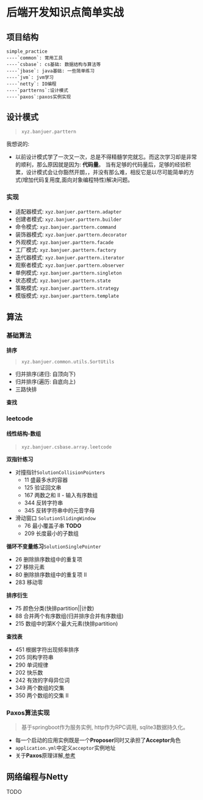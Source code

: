 # 后端开发知识点简单实战
## 项目结构
```
simple_practice
----`common`: 常用工具
----`csbase`: cs基础: 数据结构与算法等
----`jbase`: java基础: 一些简单练习
----`jvm`: jvm学习
----`netty`: IO编程
----`partterns`:设计模式
----`paxos`:paxos实例实现
```

## 设计模式
> `xyz.banjuer.parttern`

我想说的:
* 以前设计模式学了一次又一次，总是不得精髓学完就忘。而这次学习却是非常的顺利，那么原因就是因为: **代码量**。
当有足够的代码量后，足够的经验积累，设计模式会让你豁然开朗，，并没有那么难，相反它是以尽可能简单的方式(增加代码复用度,面向对象编程特性)解决问题。

### 实现
* 适配器模式: `xyz.banjuer.parttern.adapter`
* 创建者模式: `xyz.banjuer.parttern.builder`
* 命令模式: `xyz.banjuer.parttern.command`
* 装饰器模式: `xyz.banjuer.parttern.decorator`
* 外观模式: `xyz.banjuer.parttern.facade`
* 工厂模式: `xyz.banjuer.parttern.factory`
* 迭代器模式: `xyz.banjuer.parttern.iterator`
* 观察者模式: `xyz.banjuer.parttern.observer`
* 单例模式: `xyz.banjuer.parttern.singleton`
* 状态模式: `xyz.banjuer.parttern.state`
* 策略模式: `xyz.banjuer.parttern.strategy`
* 模版模式: `xyz.banjuer.parttern.template`

## 算法

### 基础算法
**排序**
> `xyz.banjuer.common.utils.SortUtils`
* 归并排序(递归: 自顶向下)
* 归并排序(遍历: 自底向上)
* 三路快排

**查找**

### leetcode

#### 线性结构-数组
> `xyz.banjuer.csbase.array.leetcode`

**双指针练习**
* 对撞指针`SolutionCollisionPointers`
    * 11 盛最多水的容器
    * 125 验证回文串
    * 167 两数之和 II - 输入有序数组
    * 344 反转字符串
    * 345 反转字符串中的元音字母
* 滑动窗口 `SolutionSlidingWindow`
    * 76 最小覆盖子串 **TODO**
    * 209 长度最小的子数组

**循环不变量练习**`SolutionSinglePointer`
* 26 删除排序数组中的重复项
* 27 移除元素
* 80 删除排序数组中的重复项 II
* 283 移动零

**排序衍生**
* 75 颜色分类(快排partition||计数)
* 88 合并两个有序数组(归并排序合并有序数组)
* 215 数组中的第K个最大元素(快排partition)

**查找表**
* 451 根据字符出现频率排序
* 205 同构字符串
* 290 单词规律
* 202 快乐数
* 242 有效的字母异位词
* 349 两个数组的交集
* 350 两个数组的交集 II

### Paxos算法实现
> 基于springboot作为服务实例, http作为RPC调用, sqlite3数据持久化。
* 每一个启动的应用实例既是一个**Proposer**同时又承担了**Acceptor**角色
* `application.yml`中定义`acceptor`实例地址
* 关于**Paxos**原理详解,[参考](https://github.com/turingcell/paxos-made-easy)

## 网络编程与Netty
TODO
